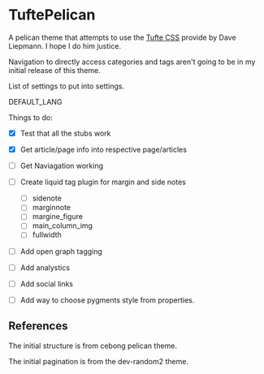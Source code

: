 # TuftePelican
A pelican theme that attempts to use the [Tufte CSS](http://www.daveliepmann.com/tufte-css/) provide by Dave Liepmann. I hope I do him justice.

Navigation to directly access categories and tags aren't going to be in my initial release of this theme.


List of settings to put into settings.


DEFAULT_LANG



Things to do:
- [X] Test that all the stubs work
- [X] Get article/page info into respective page/articles
- [ ] Get Naviagation working
- [ ] Create liquid tag plugin for margin and side notes
    -[ ] sidenote
    -[ ] marginnote
    -[ ] margine_figure
    -[ ] main_column_img
    -[ ] fullwidth
- [ ] Add open graph tagging
- [ ] Add analystics
- [ ] Add social links
- [ ] Add way to choose pygments style from properties.





## References ##
The initial structure is from cebong pelican theme. 

The initial pagination is from the dev-random2 theme.